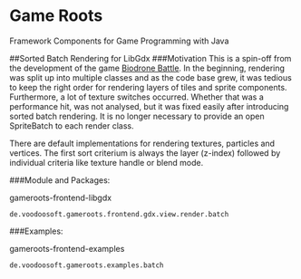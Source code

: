 # Game Roots
Framework Components for Game Programming with Java

##Sorted Batch Rendering for LibGdx
###Motivation
This is a spin-off from the development of the game [Biodrone Battle](http://www.biodronebattle.com).
In the beginning, rendering was split up into multiple classes and as the code base grew,
it was tedious to keep the right order for rendering layers of tiles and sprite components.
Furthermore, a lot of texture switches occurred. Whether that was a performance hit,
was not analysed, but it was fixed easily after introducing sorted batch rendering.
It is no longer necessary to provide an open SpriteBatch to each render class.

There are default implementations for rendering textures, particles and vertices.
The first sort criterium is always the layer (z-index) followed by individual criteria like texture handle or blend mode.

###Module and Packages:

gameroots-frontend-libgdx

`de.voodoosoft.gameroots.frontend.gdx.view.render.batch`

###Examples:

gameroots-frontend-examples

`de.voodoosoft.gameroots.examples.batch`
